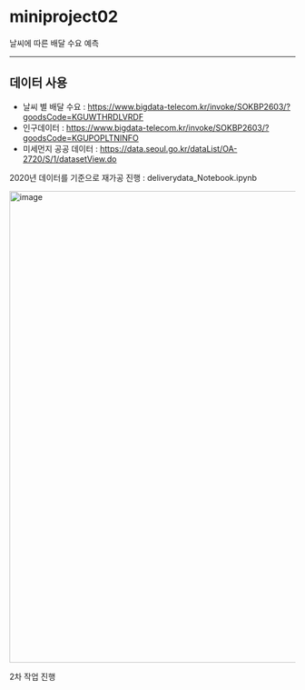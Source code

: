 # miniproject02
날씨에 따른 배달 수요 예측
<hr>

## 데이터 사용
- 날씨 별 배달 수요 : https://www.bigdata-telecom.kr/invoke/SOKBP2603/?goodsCode=KGUWTHRDLVRDF
- 인구데이터 : https://www.bigdata-telecom.kr/invoke/SOKBP2603/?goodsCode=KGUPOPLTNINFO
- 미세먼지 공공 데이터 : https://data.seoul.go.kr/dataList/OA-2720/S/1/datasetView.do

<p>2020년 데이터를 기준으로 재가공 진행 : deliverydata_Notebook.ipynb </p>

<img width="830" alt="image" src="https://user-images.githubusercontent.com/55444587/190942743-cdae0228-76b9-46ef-836d-89af402d6e83.png">


2차 작업 진행
